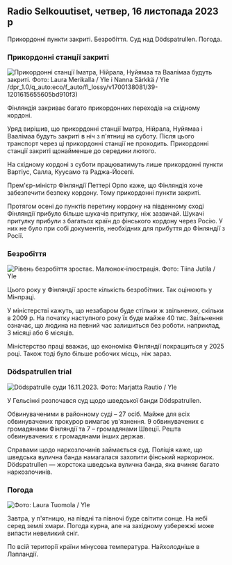 ## Radio Selkouutiset, четвер, 16 листопада 2023 р

Прикордонні пункти закриті. Безробіття. Суд над Dödspatrullen. Погода.

### Прикордонні станції закриті

![Прикордонні станції Іматра, Нійрала, Нуйямаа та Ваалімаа будуть закриті. Фото: Laura Merikalla / Yle і Nanna Särkkä / Yle](https://images.cdn.yle.fi/image/upload/c_crop,h_1215,w_2161,x_0,y_943/ar_1.777777777777777,c_fill,g_faces,h_675,w_1200) /dpr_1.0/q_auto:eco/f_auto/fl_lossy/v1700138081/39-1201615655605bd910f3)

Фінляндія закриває багато прикордонних переходів на східному кордоні.

Уряд вирішив, що прикордонні станції Іматра, Нійрала, Нуйямаа і Ваалімаа будуть закриті в ніч з п'ятниці на суботу. Після цього транспорт через ці прикордонні станції не проходить. Прикордонні станції закриті щонайменше до середини лютого.

На східному кордоні з суботи працюватимуть лише прикордонні пункти Вартіус, Салла, Куусамо та Раджа-Йосепі.

Прем'єр-міністр Фінляндії Петтері Орпо каже, що Фінляндія хоче забезпечити безпеку кордону. Тому прикордонні пункти закриті.

Протягом осені до пунктів перетину кордону на південному сході Фінляндії прибуло більше шукачів притулку, ніж зазвичай. Шукачі притулку прибули з багатьох країн до фінського кордону через Росію. У них не було при собі документів, необхідних для прибуття до Фінляндії з Росії.

### Безробіття

![Рівень безробіття зростає. Малюнок-ілюстрація. Фото: Tiina Jutila / Yle](https://images.cdn.yle.fi/image/upload/c_crop,h_3007,w_5346,x_0,y_409/ar_1.7777777777777777,c_fill,g_faces,h_675,w_1200/dpr_1.0/q_auto:eco/f_auto/fl_lossy/v1636455286/39-7675556012f34491801)

Цього року у Фінляндії зросте кількість безробітних. Так оцінюють у Мінпраці.

У міністерстві кажуть, що незабаром буде стільки ж звільнених, скільки в 2009 р. На початку наступного року їх буде майже 40 тис. Звільнення означає, що людина на певний час залишиться без роботи. наприклад, 3 місяці або 6 місяців.

Міністерство праці вважає, що економіка Фінляндії покращиться у 2025 році. Також тоді було більше робочих місць, ніж зараз.

### Dödspatrullen trial

![Dödspatrulle суди 16.11.2023. Фото: Marjatta Rautio / Yle](https://images.cdn.yle.fi/image/upload/c_crop,h_2295,w_4080,x_0,y_278/ar_1.7777777777777777,c_fill,g_faces,h_675,w_1200/dpr_1.0/q_auto:eco/f_auto/fl_lossy/v1700137634/39-12015276555f550196e3)

У Гельсінкі розпочався суд щодо шведської банди Dödspatrullen.

Обвинуваченими в районному суді – 27 осіб. Майже для всіх обвинувачених прокурор вимагає ув'язнення. 9 обвинувачених є громадянами Фінляндії та 7 – громадянами Швеції. Решта обвинувачених є громадянами інших держав.

Справами щодо наркозлочинів займається суд. Поліція каже, що шведська вулична банда намагалася захопити фінський наркоринок. Dödspatrullen — жорстока шведська вулична банда, яка вчиняє багато наркозлочинів.

### Погода

![ Фото: Laura Tuomola / Yle](https://images.cdn.yle.fi/image/upload/c_crop,h_1080,w_1919,x_0,y_0/ar_1.7777777777777777,c_fill,g_faces,h_675,w_1200/dpr_1.0/q_auto:eco/f_auto/fl_lossy/v1700136474/39-1201617655606029adf4)

Завтра, у п'ятницю, на півдні та півночі буде світити сонце. На небі серед землі хмари. Погода курна, але на західному узбережжі може випасти невеликий сніг.

По всій території країни мінусова температура. Найхолодніше в Лапландії.